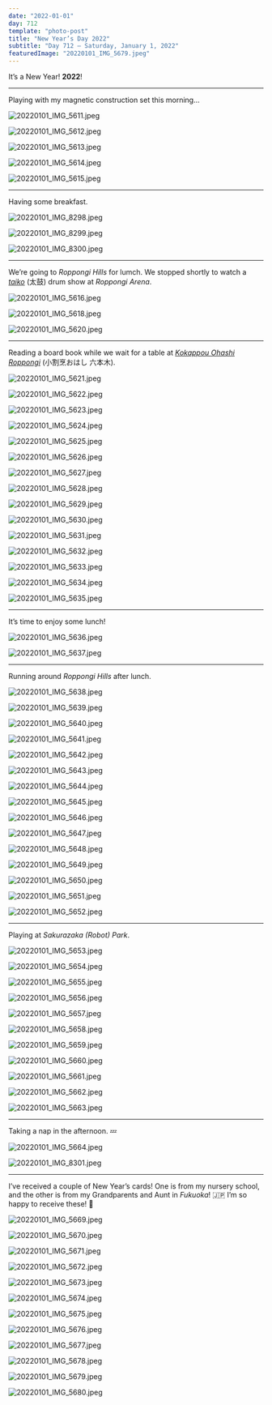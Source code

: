 ```yaml
---
date: "2022-01-01"
day: 712
template: "photo-post"
title: "New Year’s Day 2022"
subtitle: "Day 712 – Saturday, January 1, 2022"
featuredImage: "20220101_IMG_5679.jpeg"
---
```


It’s a New Year! **2022**!

<hr />

Playing with my magnetic construction set this morning…

![20220101_IMG_5611.jpeg](20220101_IMG_5611.jpeg)

![20220101_IMG_5612.jpeg](20220101_IMG_5612.jpeg)

![20220101_IMG_5613.jpeg](20220101_IMG_5613.jpeg)

![20220101_IMG_5614.jpeg](20220101_IMG_5614.jpeg)

![20220101_IMG_5615.jpeg](20220101_IMG_5615.jpeg)

<hr />

Having some breakfast.

![20220101_IMG_8298.jpeg](20220101_IMG_8298.jpeg)

![20220101_IMG_8299.jpeg](20220101_IMG_8299.jpeg)

![20220101_IMG_8300.jpeg](20220101_IMG_8300.jpeg)

<hr />

We’re going to _Roppongi Hills_ for lumch. We stopped shortly to watch a _<a href="https://en.wikipedia.org/wiki/Taiko">taiko</a>_ (太鼓) drum show at _Roppongi Arena_.

![20220101_IMG_5616.jpeg](20220101_IMG_5616.jpeg)

![20220101_IMG_5618.jpeg](20220101_IMG_5618.jpeg)

![20220101_IMG_5620.jpeg](20220101_IMG_5620.jpeg)

<hr />

Reading a board book while we wait for a table at _<a href="https://goo.gl/maps/ccSNdd6bNwQso67U9">Kokappou Ohashi Roppongi</a>_ (小割烹おはし 六本木).

![20220101_IMG_5621.jpeg](20220101_IMG_5621.jpeg)

![20220101_IMG_5622.jpeg](20220101_IMG_5622.jpeg)

![20220101_IMG_5623.jpeg](20220101_IMG_5623.jpeg)

![20220101_IMG_5624.jpeg](20220101_IMG_5624.jpeg)

![20220101_IMG_5625.jpeg](20220101_IMG_5625.jpeg)

![20220101_IMG_5626.jpeg](20220101_IMG_5626.jpeg)

![20220101_IMG_5627.jpeg](20220101_IMG_5627.jpeg)

![20220101_IMG_5628.jpeg](20220101_IMG_5628.jpeg)

![20220101_IMG_5629.jpeg](20220101_IMG_5629.jpeg)

![20220101_IMG_5630.jpeg](20220101_IMG_5630.jpeg)

![20220101_IMG_5631.jpeg](20220101_IMG_5631.jpeg)

![20220101_IMG_5632.jpeg](20220101_IMG_5632.jpeg)

![20220101_IMG_5633.jpeg](20220101_IMG_5633.jpeg)

![20220101_IMG_5634.jpeg](20220101_IMG_5634.jpeg)

![20220101_IMG_5635.jpeg](20220101_IMG_5635.jpeg)

<hr />

It’s time to enjoy some lunch!

![20220101_IMG_5636.jpeg](20220101_IMG_5636.jpeg)

![20220101_IMG_5637.jpeg](20220101_IMG_5637.jpeg)

<hr />

Running around _Roppongi Hills_ after lunch.

![20220101_IMG_5638.jpeg](20220101_IMG_5638.jpeg)

![20220101_IMG_5639.jpeg](20220101_IMG_5639.jpeg)

![20220101_IMG_5640.jpeg](20220101_IMG_5640.jpeg)

![20220101_IMG_5641.jpeg](20220101_IMG_5641.jpeg)

![20220101_IMG_5642.jpeg](20220101_IMG_5642.jpeg)

![20220101_IMG_5643.jpeg](20220101_IMG_5643.jpeg)

![20220101_IMG_5644.jpeg](20220101_IMG_5644.jpeg)

![20220101_IMG_5645.jpeg](20220101_IMG_5645.jpeg)

![20220101_IMG_5646.jpeg](20220101_IMG_5646.jpeg)

![20220101_IMG_5647.jpeg](20220101_IMG_5647.jpeg)

![20220101_IMG_5648.jpeg](20220101_IMG_5648.jpeg)

![20220101_IMG_5649.jpeg](20220101_IMG_5649.jpeg)

![20220101_IMG_5650.jpeg](20220101_IMG_5650.jpeg)

![20220101_IMG_5651.jpeg](20220101_IMG_5651.jpeg)

![20220101_IMG_5652.jpeg](20220101_IMG_5652.jpeg)

<hr />

Playing at _Sakurazaka (Robot) Park_.

![20220101_IMG_5653.jpeg](20220101_IMG_5653.jpeg)

![20220101_IMG_5654.jpeg](20220101_IMG_5654.jpeg)

![20220101_IMG_5655.jpeg](20220101_IMG_5655.jpeg)

![20220101_IMG_5656.jpeg](20220101_IMG_5656.jpeg)

![20220101_IMG_5657.jpeg](20220101_IMG_5657.jpeg)

![20220101_IMG_5658.jpeg](20220101_IMG_5658.jpeg)

![20220101_IMG_5659.jpeg](20220101_IMG_5659.jpeg)

![20220101_IMG_5660.jpeg](20220101_IMG_5660.jpeg)

![20220101_IMG_5661.jpeg](20220101_IMG_5661.jpeg)

![20220101_IMG_5662.jpeg](20220101_IMG_5662.jpeg)

![20220101_IMG_5663.jpeg](20220101_IMG_5663.jpeg)

<hr />

Taking a nap in the afternoon. 💤

![20220101_IMG_5664.jpeg](20220101_IMG_5664.jpeg)

![20220101_IMG_8301.jpeg](20220101_IMG_8301.jpeg)

<hr />

I’ve received a couple of New Year’s cards! One is from my nursery school, and the other is from my Grandparents and Aunt in _Fukuoka_! 🇯🇵 I’m so happy to receive these! 👋

![20220101_IMG_5669.jpeg](20220101_IMG_5669.jpeg)

![20220101_IMG_5670.jpeg](20220101_IMG_5670.jpeg)

![20220101_IMG_5671.jpeg](20220101_IMG_5671.jpeg)

![20220101_IMG_5672.jpeg](20220101_IMG_5672.jpeg)

![20220101_IMG_5673.jpeg](20220101_IMG_5673.jpeg)

![20220101_IMG_5674.jpeg](20220101_IMG_5674.jpeg)

![20220101_IMG_5675.jpeg](20220101_IMG_5675.jpeg)

![20220101_IMG_5676.jpeg](20220101_IMG_5676.jpeg)

![20220101_IMG_5677.jpeg](20220101_IMG_5677.jpeg)

![20220101_IMG_5678.jpeg](20220101_IMG_5678.jpeg)

![20220101_IMG_5679.jpeg](20220101_IMG_5679.jpeg)

![20220101_IMG_5680.jpeg](20220101_IMG_5680.jpeg)
